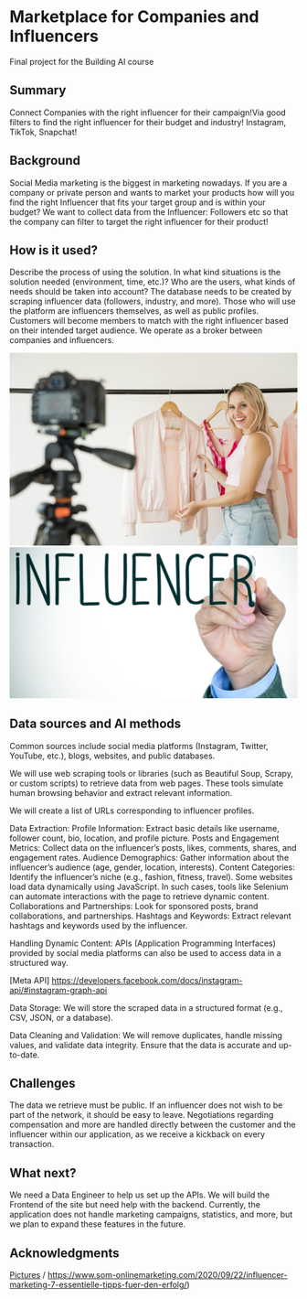 # Marketplace for Companies and Influencers

Final project for the Building AI course

## Summary

Connect Companies with the right influencer for their campaign!Via good filters to find the right influencer for their budget and industry! Instagram, TikTok, Snapchat! 


## Background

Social Media marketing is the biggest in marketing nowadays. If you are a company or private person and wants to market your products how will you find the right Influencer that fits your target group and is within your budget?
We want to collect data from the Influencer: Followers etc so that the company can filter to target the right influencer for their product!


## How is it used?

Describe the process of using the solution. In what kind situations is the solution needed (environment, time, etc.)? Who are the users, what kinds of needs should be taken into account?
The database needs to be created by scraping influencer data (followers, industry, and more). Those who will use the platform are influencers themselves, as well as public profiles. Customers will become members to match with the right influencer based on their intended target audience. We operate as a broker between companies and influencers.

![Cat](https://github.com/Rob-Amandi/my-new-project/blob/main/Influencer-Tipps_SOM_Header-2048x1367.jpg)
![Cat](https://github.com/Rob-Amandi/my-new-project/blob/main/Influencer.jpg)

## Data sources and AI methods

Common sources include social media platforms (Instagram, Twitter, YouTube, etc.), blogs, websites, and public databases.

We will use web scraping tools or libraries (such as Beautiful Soup, Scrapy, or custom scripts) to retrieve data from web pages. These tools simulate human browsing behavior and extract relevant information.

We will create a list of URLs corresponding to influencer profiles.

Data Extraction:
Profile Information: Extract basic details like username, follower count, bio, location, and profile picture.
Posts and Engagement Metrics: Collect data on the influencer’s posts, likes, comments, shares, and engagement rates.
Audience Demographics: Gather information about the influencer’s audience (age, gender, location, interests).
Content Categories: Identify the influencer’s niche (e.g., fashion, fitness, travel).
Some websites load data dynamically using JavaScript. In such cases, tools like Selenium can automate interactions with the page to retrieve dynamic content.
Collaborations and Partnerships: Look for sponsored posts, brand collaborations, and partnerships.
Hashtags and Keywords: Extract relevant hashtags and keywords used by the influencer.

Handling Dynamic Content:
APIs (Application Programming Interfaces) provided by social media platforms can also be used to access data in a structured way.

[Meta API] https://developers.facebook.com/docs/instagram-api/#instagram-graph-api

Data Storage:
We will store the scraped data in a structured format (e.g., CSV, JSON, or a database).

Data Cleaning and Validation:
We will remove duplicates, handle missing values, and validate data integrity.
Ensure that the data is accurate and up-to-date.

## Challenges

The data we retrieve must be public. If an influencer does not wish to be part of the network, it should be easy to leave.
Negotiations regarding compensation and more are handled directly between the customer and the influencer within our application, as we receive a kickback on every transaction.

## What next?

We need a Data Engineer to help us set up the APIs. We will build the Frontend of the site but need help with the backend. 
Currently, the application does not handle marketing campaigns, statistics, and more, but we plan to expand these features in the future.

## Acknowledgments
[Pictures](https://www.internetworld.de/social-media-marketing/influencer/influencer-marketing-im-dialog-meinungsfuehrern-1084806.html) / https://www.som-onlinemarketing.com/2020/09/22/influencer-marketing-7-essentielle-tipps-fuer-den-erfolg/)

